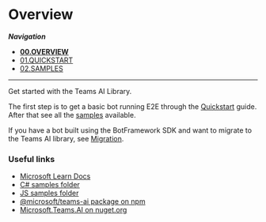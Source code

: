 # Overview

_**Navigation**_
- [**00.OVERVIEW**](./00.OVERVIEW.md)
- [01.QUICKSTART](./01.QUICKSTART.md)
- [02.SAMPLES](./02.SAMPLES.md)
___

Get started with the Teams AI Library.

The first step is to get a basic bot running E2E through the [Quickstart](./01.QUICKSTART.md) guide. After that see all the [samples](02.SAMPLES.md) available.

If you have a bot built using the BotFramework SDK and want to migrate to the Teams AI library, see [Migration](./MIGRATION/00.OVERVIEW.md).

### Useful links

- [Microsoft Learn Docs](https://learn.microsoft.com/en-us/microsoftteams/platform/bots/how-to/teams%20conversational%20ai/teams-conversation-ai-overview)
- [C# samples folder](https://github.com/microsoft/teams-ai/tree/main/dotnet/samples)
- [JS samples folder](https://github.com/microsoft/teams-ai/tree/main/js/samples)
- [@microsoft/teams-ai package on npm](https://www.npmjs.com/package/@microsoft/teams-ai)
- [Microsoft.Teams.AI on nuget.org](https://www.nuget.org/packages/Microsoft.Teams.AI)
